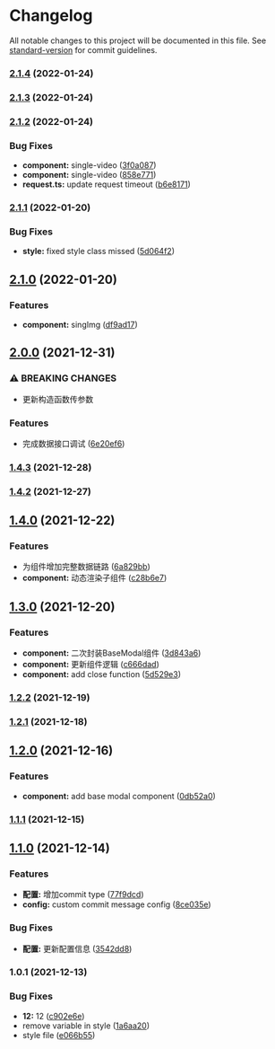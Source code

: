 # Changelog

All notable changes to this project will be documented in this file. See [standard-version](https://github.com/conventional-changelog/standard-version) for commit guidelines.

### [2.1.4](https://github.com/jihainan/lark-treasure-chest/compare/v2.1.3...v2.1.4) (2022-01-24)

### [2.1.3](https://github.com/jihainan/lark-treasure-chest/compare/v2.1.2...v2.1.3) (2022-01-24)

### [2.1.2](https://github.com/jihainan/lark-treasure-chest/compare/v2.1.1...v2.1.2) (2022-01-24)


### Bug Fixes

* **component:** single-video ([3f0a087](https://github.com/jihainan/lark-treasure-chest/commit/3f0a087d949900406bd89c5775bc57961e6ce94f))
* **component:** single-video ([858e771](https://github.com/jihainan/lark-treasure-chest/commit/858e771fcedac1a85fddfbd8c5770ba5d797a3e8))
* **request.ts:** update request timeout ([b6e8171](https://github.com/jihainan/lark-treasure-chest/commit/b6e817157584c029d9afb868b38c80301dc538d6))

### [2.1.1](https://github.com/jihainan/lark-treasure-chest/compare/v2.1.0...v2.1.1) (2022-01-20)


### Bug Fixes

* **style:** fixed style class missed ([5d064f2](https://github.com/jihainan/lark-treasure-chest/commit/5d064f28a22c5941c3cf60e1f50a1bb780b22f99))

## [2.1.0](https://github.com/jihainan/lark-treasure-chest/compare/v2.0.0...v2.1.0) (2022-01-20)


### Features

* **component:** singImg ([df9ad17](https://github.com/jihainan/lark-treasure-chest/commit/df9ad17b46c83ae64e0e0838919c484f548fb919))

## [2.0.0](https://github.com/jihainan/lark-treasure-chest/compare/v1.4.3...v2.0.0) (2021-12-31)


### ⚠ BREAKING CHANGES

* 更新构造函数传参数

### Features

* 完成数据接口调试 ([6e20ef6](https://github.com/jihainan/lark-treasure-chest/commit/6e20ef69a1695984da95a5f7008e998253995376))

### [1.4.3](https://github.com/jihainan/lark-treasure-chest/compare/v1.4.2...v1.4.3) (2021-12-28)

### [1.4.2](https://github.com/jihainan/lark-treasure-chest/compare/v1.4.0...v1.4.2) (2021-12-27)

## [1.4.0](https://github.com/jihainan/lark-treasure-chest/compare/v1.3.0...v1.4.0) (2021-12-22)


### Features

* 为组件增加完整数据链路 ([6a829bb](https://github.com/jihainan/lark-treasure-chest/commit/6a829bb689cef23b9b292d211817d9194fbbc3b7))
* **component:** 动态渲染子组件 ([c28b6e7](https://github.com/jihainan/lark-treasure-chest/commit/c28b6e788e0705938e10b0a4a605b2b970695d51))

## [1.3.0](https://github.com/jihainan/lark-treasure-chest/compare/v1.2.2...v1.3.0) (2021-12-20)


### Features

* **component:** 二次封装BaseModal组件 ([3d843a6](https://github.com/jihainan/lark-treasure-chest/commit/3d843a6d384260a3aeaffc7b16c6f2000586109e))
* **component:** 更新组件逻辑 ([c666dad](https://github.com/jihainan/lark-treasure-chest/commit/c666dadfe2654e14be731e87a44afc67ef7f088d))
* **component:** add close function ([5d529e3](https://github.com/jihainan/lark-treasure-chest/commit/5d529e33f9f8e0809cc21181fc43a72538a1c1d5))

### [1.2.2](https://github.com/jihainan/lark-treasure-chest/compare/v1.2.1...v1.2.2) (2021-12-19)

### [1.2.1](https://github.com/jihainan/lark-treasure-chest/compare/v1.2.0...v1.2.1) (2021-12-18)

## [1.2.0](https://github.com/jihainan/lark-treasure-chest/compare/v1.1.1...v1.2.0) (2021-12-16)


### Features

* **component:** add base modal component ([0db52a0](https://github.com/jihainan/lark-treasure-chest/commit/0db52a0673e1d686231815a0d6f170f6f4b1e3c2))

### [1.1.1](https://github.com/jihainan/lark-treasure-chest/compare/v1.1.0...v1.1.1) (2021-12-15)

## [1.1.0](https://github.com/jihainan/lark-treasure-chest/compare/v1.0.1...v1.1.0) (2021-12-14)


### Features

* **配置:** 增加commit type ([77f9dcd](https://github.com/jihainan/lark-treasure-chest/commit/77f9dcd67e205f8ac85c93040a57b25f428ba5e7))
* **config:** custom commit message config ([8ce035e](https://github.com/jihainan/lark-treasure-chest/commit/8ce035e039ff5cc732f98f1dd0d6999061a80469))


### Bug Fixes

* **配置:** 更新配置信息 ([3542dd8](https://github.com/jihainan/lark-treasure-chest/commit/3542dd82ebd14464be2d92abc127762bfbb6372d))

### 1.0.1 (2021-12-13)


### Bug Fixes

* **12:** 12 ([c902e6e](https://github.com/jihainan/lark-treasure-chest/commit/c902e6e98e84394b01061490bedffcad9d9803d5))
* remove variable in style ([1a6aa20](https://github.com/jihainan/lark-treasure-chest/commit/1a6aa20dc206ce5b4a101b18b36b3ddb47d100e9))
* style file ([e066b55](https://github.com/jihainan/lark-treasure-chest/commit/e066b55938581bdebf7204494031139d146927d6))

